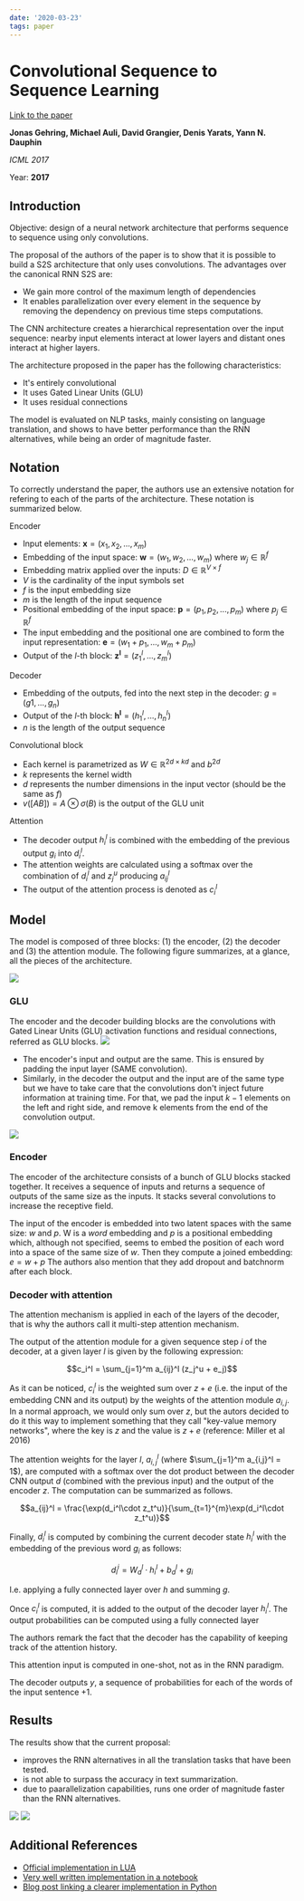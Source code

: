 ```yaml
---
date: '2020-03-23'
tags: paper
---
```

# Convolutional Sequence to Sequence Learning

[Link to the paper](https://arxiv.org/abs/1705.03122)

**Jonas Gehring, Michael Auli, David Grangier, Denis Yarats, Yann N. Dauphin**

*ICML 2017*

Year: **2017**

## Introduction
Objective: design of a neural network architecture that performs sequence to sequence using only convolutions.

The proposal of the authors of the paper is to show that it is possible to build a S2S architecture that only uses convolutions. The advantages over the canonical RNN S2S are:
- We gain more control of the maximum length of dependencies
- It enables parallelization over every element in the sequence by removing the dependency on previous time steps computations.

The CNN architecture creates a hierarchical representation over the input sequence: nearby input elements interact at lower layers and distant ones interact at higher layers.

The architecture proposed in the paper has the following characteristics:
- It's entirely convolutional
- It uses Gated Linear Units (GLU)
- It uses residual connections

The model is evaluated on NLP tasks, mainly consisting on language translation, and shows to have better performance than the RNN alternatives, while being an order of magnitude faster.

## Notation
To correctly understand the paper, the authors use an extensive notation for refering to each of the parts of the architecture. These notation is summarized below.

Encoder
- Input elements: $\mathbf{x} = {(x_1, x_2, ..., x_m)}$
- Embedding of the input space: $\mathbf{w} = {(w_1, w_2, ..., w_m)}$ where $w_j \in \mathbb{R}^f$
- Embedding matrix applied over the inputs: $D \in \mathbb{R}^{V \times f}$
- $V$ is the cardinality of the input symbols set
- $f$ is the input embedding size
- $m$ is the length of the input sequence
- Positional embedding of the input space: $\mathbf{p} = {(p_1, p_2, ..., p_m)}$ where $p_j \in \mathbb{R}^f$
- The input embedding and the positional one are combined to form the input representation: $\mathbf{e} = (w_1+p_1, ..., w_m+p_m)$
- Output of the $l$-th block: $\mathbf{z^l} = (z^l_1,...,z^l_m)$

Decoder
- Embedding of the outputs, fed into the next step in the decoder: $g = (g1, ..., g_n)$
- Output of the $l$-th block: $\mathbf{h^l} = (h^l_1,...,h^l_n)$
- $n$ is the length of the output sequence

Convolutional block
- Each kernel is parametrized as $W \in \mathbb{R}^{2d \times kd}$ and $b^{2d}$
- $k$ represents the kernel width
- $d$ represents the number dimensions in the input vector (should be the same as $f$)
- $v([A B]) = A \otimes \sigma(B)$ is the output of the  GLU unit

Attention
- The decoder output $h_i^l$ is combined with the embedding of the previous output $g_i$ into $d_i^l$.
- The attention weights are calculated using a softmax over the combination of $d_i^l$ and $z_j^u$ producing $a_{ij}^l$
- The output of the attention process is denoted as $c_i^l$



## Model
The model is composed of three blocks: (1) the encoder, (2) the decoder and (3) the attention module. The following figure summarizes, at a glance, all the pieces of the architecture.

![](assets/gehring2017/architecture.png)


### GLU
The encoder and the decoder building blocks are the convolutions with Gated Linear Units (GLU) activation functions and residual connections, referred as GLU blocks. 
![](assets/gehring2017/glu.png)

- The encoder's input and output are the same. This is ensured by padding the input layer (SAME convolution).
- Similarly, in the decoder the output and the input are of the same type but we have to take care that the convolutions don't inject future information at training time. For that, we pad the input $k-1$ elements on the left and right side, and remove k elements from the end of the convolution output. 
  
![](assets/gehring2017/convolutions.png)



### Encoder
The encoder of the architecture consists of a bunch of GLU blocks stacked together. It receives a sequence of inputs and returns a sequence of outputs of the same size as the inputs. It stacks several convolutions to increase the receptive field.

The input of the encoder is embedded into two latent spaces with the same size: $w$ and $p$. W is a $word$ embedding and $p$ is a positional embedding which, although not specified, seems to embed the position of each word into a space of the same size of $w$. Then they compute a joined embedding: $e = w + p$ The authors also mention that they add dropout and batchnorm after each block.

### Decoder with attention
The attention mechanism is applied in each of the layers of the decoder, that is why the authors call it multi-step attention mechanism. 

The output of the attention module for a given sequence step $i$ of the decoder, at a given layer $l$ is given by the following expression:

$$c_i^l = \sum_{j=1}^m a_{ij}^l (z_j^u + e_j)$$

As it can be noticed, $c_i^l$ is the weighted sum over $z + e$ (i.e. the input of the embedding CNN and its output) by the weights of the attention module $a_{i, j}$. In a normal approach, we would only sum over $z$, but the autors decided to do it this way to implement something that they call "key-value memory networks", where the key is $z$ and the value is $z+e$ (reference: Miller et al 2016)

The attention weights for the layer $l$, $a_{i, j}^l$ (where $\sum_{j=1}^m a_{i,j}^l = 1$), are computed with a softmax over the dot product between the decoder CNN output $d$ (combined with the previous input) and the output of the encoder $z$. The computation can be summarized as follows.

$$a_{ij}^l = \frac{\exp(d_i^l\cdot z_t^u)}{\sum_{t=1}^{m}\exp(d_i^l\cdot z_t^u)}$$

Finally, $d_i^l$ is computed by combining the current decoder state $h_i^l$ with the embedding of the previous word $g_i$ as follows:

$$d_l^i = W_d^l \cdot h_i^l + b_d^l + g_i$$

I.e. applying a fully connected layer over $h$ and summing $g$. 

Once $c_i^l$ is computed, it is added to the output of the decoder layer $h_i^l$. The output probabilities can be computed using a fully connected layer

The authors remark the fact that the decoder has the capability of keeping track of the attention history.

This attention input is computed in one-shot, not as in the RNN paradigm.

The decoder outputs $y$, a sequence of probabilities for each of the words of the input sentence +1.

## Results
The results show that the current proposal:
- improves the RNN alternatives in all the translation tasks that have been tested. 
- is not able to surpass the accuracy in text summarization. 
-  due to paarallelization capabilities, runs one order of magnitude faster than the RNN alternatives.

![](assets/gehring2017/accuracies.png)
![](assets/gehring2017/speed.png)

## Additional References
- [Official implementation in LUA](https://github.com/facebookresearch/fairseq)
- [Very well written implementation in a notebook](https://github.com/bentrevett/pytorch-seq2seq/blob/master/5%20-%20Convolutional%20Sequence%20to%20Sequence%20Learning.ipynb)
- [Blog post linking a clearer implementation in Python](http://vandergoten.ai/2018-10-13-convolutional-sequence-to-sequence-learning/)